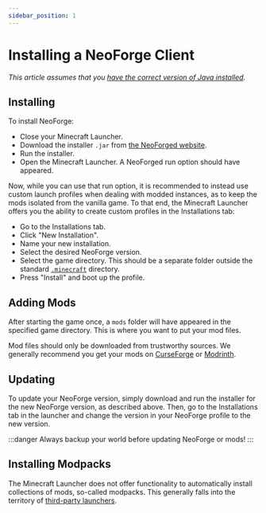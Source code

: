 ```yaml
---
sidebar_position: 1
---
```


# Installing a NeoForge Client

_This article assumes that you [have the correct version of Java installed][java]._

## Installing

To install NeoForge:

- Close your Minecraft Launcher.
- Download the installer `.jar` from [the NeoForged website][neoforged].
- Run the installer.
- Open the Minecraft Launcher. A NeoForged run option should have appeared.

Now, while you can use that run option, it is recommended to instead use custom launch profiles when dealing with modded instances, as to keep the mods isolated from the vanilla game. To that end, the Minecraft Launcher offers you the ability to create custom profiles in the Installations tab:

- Go to the Installations tab.
- Click "New Installation".
- Name your new installation.
- Select the desired NeoForge version.
- Select the game directory. This should be a separate folder outside the standard [`.minecraft`][dotminecraft] directory.
- Press "Install" and boot up the profile.

## Adding Mods

After starting the game once, a `mods` folder will have appeared in the specified game directory. This is where you want to put your mod files.

Mod files should only be downloaded from trustworthy sources. We generally recommend you get your mods on [CurseForge][curseforge] or [Modrinth][modrinth].

## Updating

To update your NeoForge version, simply download and run the installer for the new NeoForge version, as described above. Then, go to the Installations tab in the launcher and change the version in your NeoForge profile to the new version.

:::danger
Always backup your world before updating NeoForge or mods!
:::

## Installing Modpacks

The Minecraft Launcher does not offer functionality to automatically install collections of mods, so-called modpacks. This generally falls into the territory of [third-party launchers][launchers].

[curseforge]: https://www.curseforge.com/minecraft/search?class=mc-mods
[dotminecraft]: https://minecraft.wiki/w/.minecraft
[java]: index.md#java
[launchers]: launchers.md
[modrinth]: https://modrinth.com/mods
[neoforged]: https://neoforged.net

